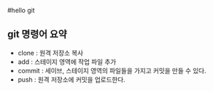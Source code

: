 #hello git
## git 명령어 요약


-	clone : 원격 저장소 복사
-	add : 스테이지 영역에 작업 파일 추가
-	commit : 세이브, 스테이지 영역의 파일들을 가지고 커밋을 만들 수 있다.
-	push : 원격 저장소에 커밋을 업로드한다.


